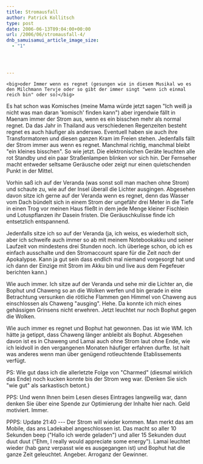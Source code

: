 ```yaml
---
title: Stromausfall
author: Patrick Kollitsch
type: post
date: 2006-06-13T09:04:00+00:00
url: /2006/06/stromausfall-4/
dnb_samuisamui_article_image_size:
  - "1"




---
```

	<big>oder Immer wenn es regnet (gesungen wie in diesem Musikal wo es den Milchmann Tervje oder so gibt der immer singt "wenn ich einmal reich bin" oder so)</big>

Es hat schon was Komisches (meine Mama w&uuml;rde jetzt sagen "Ich wei&szlig; ja nicht was man daran 'komisch' finden kann") aber irgendwie f&auml;llt in Maenam immer der Strom aus, wenn es ein bisschen mehr als normal regnet. Da das Jahr in Thailand aus verschiedenen Regenzeiten besteht regnet es auch h&auml;ufiger als anderswo. Eventuell haben sie auch ihre Transformatoren und diesen ganzen Kram im Freien stehen. Jedenfalls f&auml;llt der Strom immer aus wenn es regnet. Manchmal richtig, manchmal bleibt "ein kleines bisschen". So wie jetzt. Die elektronischen Ger&auml;te leuchten alle rot Standby und ein paar Stra&szlig;enlampen blinken vor sich hin. Der Fernseher macht entweder seltsame Ger&auml;usche oder zeigt nur einen quietschenden Punkt in der Mittel. 

Vorhin sa&szlig; ich auf der Veranda (was sonst soll man machen ohne Strom) und schaute zu, wie auf der Insel &uuml;berall die Lichter ausgingen. Abgesehen davon sitze ich gerne auf der Veranda wenn es regnet, denn das Wasser vom Dach b&uuml;ndelt sich in einem Strom der ungef&auml;hr drei Meter in die Tiefe in einen Trog vor meinen Haus flie&szlig;t in dem jede Menge kleiner Fischlein und Lotuspflanzen ihr Dasein fristen. Die Ger&auml;uschkulisse finde ich entsetzlich entspannend. 

Jedenfalls sitze ich so auf der Veranda (ja, ich weiss, es wiederholt sich, aber ich schweife auch immer so ab mit meinem Notebookakku und seiner Laufzeit von mindestens drei Stunden noch. Ich &uuml;berlege schon, ob ich es einfach ausschalte und den Stromaccount spare f&uuml;r die Zeit _nach_ der Apokalypse. Kann ja gut sein dass endlich mal niemand vorgesorgt hat und ich dann der Einzige mit Strom im Akku bin und live aus dem Fegefeuer berichten kann.)

Wie auch immer. Ich sitze auf der Veranda und sehe mir die Lichter an, die Bophut und Chaweng so an die Wolken werfen und bin gerade in eine Betrachtung versunken die r&ouml;tliche Flammen gen Himmel von Chaweng aus einschlossen als Chaweng "ausging". Hehe. Da konnte ich mich eines geh&auml;ssigen Grinsens nicht erwehren. Jetzt leuchtet nur noch Bophut gegen die Wolken. 

Wie auch immer es regnet und Bophut hat gewonnen. Das ist wie WM. Ich h&auml;tte ja getippt, dass Chaweng l&auml;nger anbleibt als Bophut. Abgesehen davon ist es in Chaweng und Lamai auch ohne Strom laut ohne Ende, wie ich leidvoll in den vergangenen Monaten h&auml;ufiger erfahren durfte. Ist halt was anderes wenn man &uuml;ber gen&uuml;gend rotleuchtende Etablissements verf&uuml;gt. 

PS: Wie gut dass ich die allerletzte Folge von "Charmed" (diesmal wirklich das Ende) noch kucken konnte bis der Strom weg war. (Denken Sie sich "wie gut" als sarkastisch betont.)

PPS: Und wenn Ihnen beim Lesen dieses Eintrages langweilig war, dann denken Sie &uuml;ber eine Spende zur Optimierung der Inhalte hier nach. Geld motiviert. Immer.

PPPS: Update 21:40 --- Der Strom will wieder kommen. Man merkt das am Mobile, das ans Ladekabel angeschlossen ist. Das macht so aller 10 Sekunden beep ("Hallo ich werde geladen") und aller 15 Sekunden duut duut duut ("Ehm, I really would appreciate some energy"). Lamai leuchtet wieder (hab ganz verpasst wie es ausgegangen ist) und Bophut hat die ganze Zeit geleuchtet. Angeber. Arroganz der Gewinner.